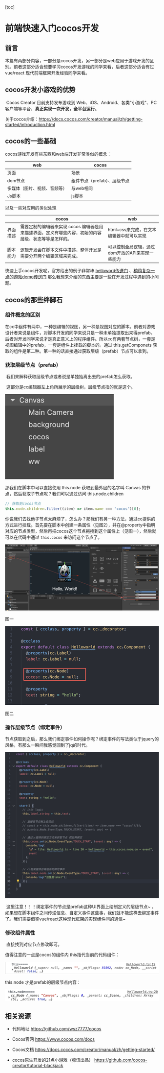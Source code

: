 [toc]



# 前端快速入门cocos开发

## 前言

​	本篇有两部分内容，一部分是cocos开发，另一部分是web应用于游戏开发的区别。前者这部分适合想要学习cocos开发游戏的同学来看，后者这部分适合有过 vue/react 现代前端框架开发经验同学来看。

## cocos开发小游戏的优势

​	Cocos Creator 目前支持发布游戏到 Web、iOS、Android、各类"小游戏"、PC 客户端等平台，**真正实现一次开发，全平台运行**。

关于cocos介绍：https://docs.cocos.com/creator/manual/zh/getting-started/introduction.html

## cocos的一些基础

cocos游戏开发有些东西和web端开发非常类似的概念：

| web                          | cocos                        |
| ---------------------------- | ---------------------------- |
| 页面                         | 场景                         |
| dom节点                      | 组件节点（prefab）、层级节点 |
| 多媒体（图片、视频、音频等） | 与web相同                    |
| Js脚本                       | js脚本                       |

以及一些对应用的类似处理

|          | cocos                                                        | web                                              |
| -------- | ------------------------------------------------------------ | ------------------------------------------------ |
| 界面描述 | 需要定制的编辑器来实现 cocos 编辑器是用来描述界面，定义有哪些内容，初始的内容层级、状态等等是怎样的。 | html+css来完成，在文本编辑器中就可以实现         |
| 脚本能力 | 逻辑开发会在脚本文件中描述，整体开发是需要分开两个编辑区域来完成。 | 可以控制全局逻辑，通过dom开放的API来实现一些能力 |

快速上手cocos开发呢，官方给出的例子非常棒 [helloword传送门](https://docs.cocos.com/creator/manual/zh/getting-started/hello-world.html) 、[稍稍复杂一点的游戏demo传送门](https://docs.cocos.com/creator/manual/zh/getting-started/quick-start.html) 那么我想来介绍的东西主要是一些在开发过程中遇到的小问题。

## cocos的那些绊脚石

### 组件概念的区别

在cc中组件有两中，一种是编辑的视图，另一种是视图对应的脚本。前者对游戏设计者来说是组件，对脚本开发的同学来说只是一种未单独提取出来得prefab。后者对开发同学来说才是真正意义上的程序组件。所以cc有两套节点树，一套是视图编辑中的prefab，一套是组件上挂载的脚本的。通过 this.getComponets 获取的组件是第二种。第一种的话直接通过获取层级（prefab）节点可以拿到。

### 获取层级节点（prefab）

​	我们来解释获取层级节点或者说是单独抽离出去的prefab怎么获取。

​	这部分是cc编辑器左上角所展示的层级树，层级节点指的就是这个。

![img](cocos.assets/(null)-20201228020001003.(null))

那我们在脚本中可以直接使用 this.node 获取到最外层的名字叫 Canvas 的节点，然后获取子节点呢？我们可以通过访问 this.node.children

```js
// 获取到cocos节点
this.node.children.filter((item) => item.name === "cocos")[0];
```

你说我们去找他子节点太麻烦了，怎么办？那我们有另一种方法，通过cc提供的方式进行挂载。首先要在脚本中创建一条属性（见图2），并在@property中指明对应的节点类型，然后再把cocos这个节点拖拽到这个属性上（见图一），然后就可以在代码中通过 `this.cocos` 来访问这个节点了。

![img](cocos.assets/(null)-20201228015934981.(null))

图一

![img](cocos.assets/(null)-20201228020025646.(null))

图二

### 操作层级节点（绑定事件）

​	节点获取到之后，那么我们绑定事件如何操作呢？绑定事件的写法类似于jquery的风格，有那么一瞬间我感觉回到了jq的时代。

![img](cocos.assets/(null)-20201228020204580.(null))

​	这里注意！！！绑定事件的节点是prefab这种UI界面上绘制定义的层级节点~ 。如果想在脚本组件之间传递信息、自定义事件这些事，我们就不能这样去绑定事件了。我们需要借鉴vue/react这种现代框架的实现组件间的通信~

### 修改组件属性

​	直接找到对应节点修改即可。

值得注意的一点是cocos的组件内 this指代当前的代码组件：

![image-20201228021103735](cocos.assets/image-20201228021103735.png)

this.node 才是prefab的层级节点内容：

![image-20201228021117538](cocos.assets/image-20201228021117538.png)



## 相关资源

- 代码地址 https://github.com/wsz7777/cocos

- Cocos官网 https://www.cocos.com/docs

- Cocos文档 https://docs.cocos.com/creator/manual/zh/getting-started/

- cocos原生开发的21点小游戏（腾讯出品） https://github.com/cocos-creator/tutorial-blackjack
